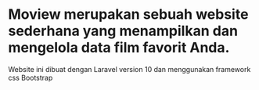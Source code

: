 # Moview merupakan sebuah website sederhana yang menampilkan dan mengelola data film favorit Anda.

Website ini dibuat dengan Laravel version 10 dan menggunakan framework css Bootstrap
